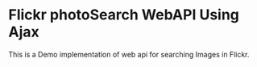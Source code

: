 # Flickr photoSearch WebAPI Using Ajax
This is a Demo implementation of web api for searching Images in Flickr. 

